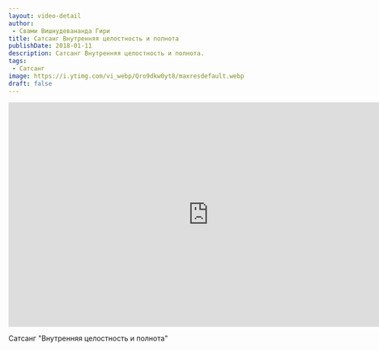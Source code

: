```yaml
---
layout: video-detail
author:
 - Свами Вишнудевананда Гири
title: Сатсанг Внутренняя целостность и полнота
publishDate: 2018-01-11
description: Сатсанг Внутренняя целостность и полнота. 
tags: 
 - Сатсанг
image: https://i.ytimg.com/vi_webp/Qro9dkw0yt8/maxresdefault.webp
draft: false
---
```


<iframe width="790" height="444" src="https://www.youtube.com/embed/Qro9dkw0yt8" frameborder="0" allowfullscreen=""></iframe> 

  Сатсанг "Внутренняя целостность и полнота"

  

 